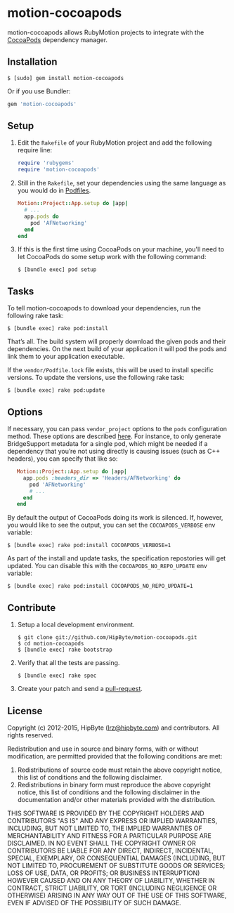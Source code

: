 # motion-cocoapods

motion-cocoapods allows RubyMotion projects to integrate with the
[CocoaPods](http://cocoapods.org) dependency manager.


## Installation

```
$ [sudo] gem install motion-cocoapods
```

Or if you use Bundler:

```ruby
gem 'motion-cocoapods'
```


## Setup

1. Edit the `Rakefile` of your RubyMotion project and add the following require
   line:

   ```ruby
   require 'rubygems'
   require 'motion-cocoapods'
   ```

2. Still in the `Rakefile`, set your dependencies using the same language as
   you would do in [Podfiles](http://docs.cocoapods.org/podfile.html).

   ```ruby
   Motion::Project::App.setup do |app|
     # ...
     app.pods do
       pod 'AFNetworking'
     end
   end
   ```

3. If this is the first time using CocoaPods on your machine, you'll need to
   let CocoaPods do some setup work with the following command:

   ```
   $ [bundle exec] pod setup
   ```


## Tasks

To tell motion-cocoapods to download your dependencies, run the following rake
task:

```
$ [bundle exec] rake pod:install
```

That’s all. The build system will properly download the given pods and their
dependencies. On the next build of your application it will pod the pods and
link them to your application executable.

If the `vendor/Podfile.lock` file exists, this will be used to install specific
versions. To update the versions, use the following rake task:

```
$ [bundle exec] rake pod:update
```

## Options

If necessary, you can pass `vendor_project` options to the `pods` configuration
method. These options are described [here](http://www.rubymotion.com/developer-center/guides/project-management/#_vendoring_3rd_party_libraries).
For instance, to only generate BridgeSupport metadata for a single pod, which
might be needed if a dependency that you’re not using directly is causing issues
(such as C++ headers), you can specify that like so:

```ruby
   Motion::Project::App.setup do |app|
     app.pods :headers_dir => 'Headers/AFNetworking' do
       pod 'AFNetworking'
       # ...
     end
   end
```

By default the output of CocoaPods doing its work is silenced. If, however, you
would like to see the output, you can set the `COCOAPODS_VERBOSE` env variable:

```
$ [bundle exec] rake pod:install COCOAPODS_VERBOSE=1
```

As part of the install and update tasks, the specification repostories will get
updated. You can disable this with the `COCOAPODS_NO_REPO_UPDATE` env variable:

```
$ [bundle exec] rake pod:install COCOAPODS_NO_REPO_UPDATE=1
```


## Contribute

1. Setup a local development environment.

   ```
   $ git clone git://github.com/HipByte/motion-cocoapods.git
   $ cd motion-cocoapods
   $ [bundle exec] rake bootstrap
   ```

2. Verify that all the tests are passing.

   ```
   $ [bundle exec] rake spec
   ```

3. Create your patch and send a
   [pull-request](http://help.github.com/send-pull-requests/).


## License

  Copyright (c) 2012-2015, HipByte (lrz@hipbyte.com) and contributors.
  All rights reserved.
  
  Redistribution and use in source and binary forms, with or without
  modification, are permitted provided that the following conditions are met: 
  
  1. Redistributions of source code must retain the above copyright notice, this
     list of conditions and the following disclaimer. 
  2. Redistributions in binary form must reproduce the above copyright notice,
     this list of conditions and the following disclaimer in the documentation
     and/or other materials provided with the distribution. 
  
  THIS SOFTWARE IS PROVIDED BY THE COPYRIGHT HOLDERS AND CONTRIBUTORS "AS IS" AND
  ANY EXPRESS OR IMPLIED WARRANTIES, INCLUDING, BUT NOT LIMITED TO, THE IMPLIED
  WARRANTIES OF MERCHANTABILITY AND FITNESS FOR A PARTICULAR PURPOSE ARE
  DISCLAIMED. IN NO EVENT SHALL THE COPYRIGHT OWNER OR CONTRIBUTORS BE LIABLE FOR
  ANY DIRECT, INDIRECT, INCIDENTAL, SPECIAL, EXEMPLARY, OR CONSEQUENTIAL DAMAGES
  (INCLUDING, BUT NOT LIMITED TO, PROCUREMENT OF SUBSTITUTE GOODS OR SERVICES;
  LOSS OF USE, DATA, OR PROFITS; OR BUSINESS INTERRUPTION) HOWEVER CAUSED AND
  ON ANY THEORY OF LIABILITY, WHETHER IN CONTRACT, STRICT LIABILITY, OR TORT
  (INCLUDING NEGLIGENCE OR OTHERWISE) ARISING IN ANY WAY OUT OF THE USE OF THIS
  SOFTWARE, EVEN IF ADVISED OF THE POSSIBILITY OF SUCH DAMAGE.


